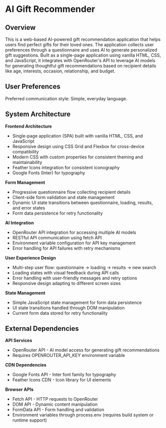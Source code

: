 # AI Gift Recommender

## Overview

This is a web-based AI-powered gift recommendation application that helps users find perfect gifts for their loved ones. The application collects user preferences through a questionnaire and uses AI to generate personalized gift suggestions. Built as a single-page application using vanilla HTML, CSS, and JavaScript, it integrates with OpenRouter's API to leverage AI models for generating thoughtful gift recommendations based on recipient details like age, interests, occasion, relationship, and budget.

## User Preferences

Preferred communication style: Simple, everyday language.

## System Architecture

**Frontend Architecture**
- Single-page application (SPA) built with vanilla HTML, CSS, and JavaScript
- Responsive design using CSS Grid and Flexbox for cross-device compatibility
- Modern CSS with custom properties for consistent theming and maintainability
- Feather Icons integration for consistent iconography
- Google Fonts (Inter) for typography

**Form Management**
- Progressive questionnaire flow collecting recipient details
- Client-side form validation and state management
- Dynamic UI state transitions between questionnaire, loading, results, and error states
- Form data persistence for retry functionality

**AI Integration**
- OpenRouter API integration for accessing multiple AI models
- RESTful API communication using fetch API
- Environment variable configuration for API key management
- Error handling for API failures with retry mechanisms

**User Experience Design**
- Multi-step user flow: questionnaire → loading → results → new search
- Loading states with visual feedback during API calls
- Error handling with user-friendly messages and retry options
- Responsive design adapting to different screen sizes

**State Management**
- Simple JavaScript state management for form data persistence
- UI state transitions handled through DOM manipulation
- Current form data stored for retry functionality

## External Dependencies

**API Services**
- OpenRouter API - AI model access for generating gift recommendations
- Requires OPENROUTER_API_KEY environment variable

**CDN Dependencies**
- Google Fonts API - Inter font family for typography
- Feather Icons CDN - Icon library for UI elements

**Browser APIs**
- Fetch API - HTTP requests to OpenRouter
- DOM API - Dynamic content manipulation
- FormData API - Form handling and validation
- Environment variables through process.env (requires build system or runtime support)